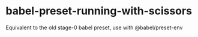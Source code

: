 # babel-preset-running-with-scissors
Equivalent to the old stage-0 babel preset, use with @babel/preset-env
